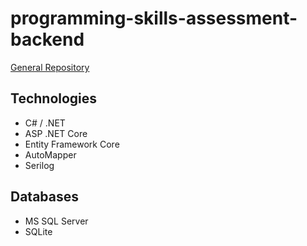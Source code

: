 # programming-skills-assessment-backend

<a href="https://github.com/RomanKosmyna/programming-skills-assessment" target="_blank">General Repository</a>

<h2>Technologies</h2>
<ul>
  <li>C# / .NET</li>
  <li>ASP .NET Core</li>
  <li>Entity Framework Core</li>
  <li>AutoMapper</li>
  <li>Serilog</li>
</ul>

<h2>Databases</h2>
<ul>
  <li>MS SQL Server</li>
  <li>SQLite</li>
</ul>
